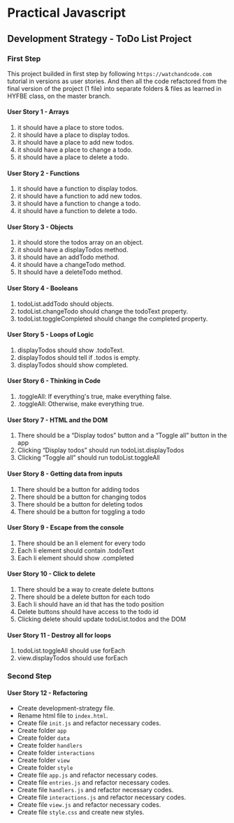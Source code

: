 # Practical Javascript

## Development Strategy - ToDo List Project

### First Step

This project builded in first step by following `https://watchandcode.com` tutorial in versions as user stories. And then all the code refactored from the final version of the project (1 file) into separate folders & files as learned in HYFBE class, on the master branch.

#### User Story 1 - Arrays

1. it should have a place to store todos.
1. it should have a place to display todos.
1. it should have a place to add new todos.
1. it should have a place to change a todo.
1. it should have a place to delete a todo.

#### User Story 2 - Functions

1. it should have a function to display todos.
1. it should have a function to add new todos.
1. it should have a function to change a todo.
1. it should have a function to delete a todo.

#### User Story 3 - Objects

1. it should store the todos array on an object.
1. it should have a displayTodos method.
1. it should have an addTodo method.
1. it should have a changeTodo method.
1. It should have a deleteTodo method.

#### User Story 4 - Booleans

1. todoList.addTodo should objects.
1. todoList.changeTodo should change the todoText property.
1. todoList.toggleCompleted should change the completed property.

#### User Story 5 - Loops of Logic

1. displayTodos should show .todoText.
1. displayTodos should tell if .todos is empty.
1. displayTodos should show completed.

#### User Story 6 - Thinking in Code

1. .toggleAll: If everything's true, make everything false.
1. .toggleAll: Otherwise, make everything true.

#### User Story 7 - HTML and the DOM

1. There should be a “Display todos” button and a “Toggle all” button in the app
1. Clicking “Display todos” should run todoList.displayTodos
1. Clicking “Toggle all” should run todoList.toggleAll

#### User Story 8 - Getting data from inputs

1. There should be a button for adding todos 
1. There should be a button for changing todos
1. There should be a button for deleting todos 
1. There should be a button for toggling a todo 

#### User Story 9 - Escape from the console 

1. There should be an li element for every todo 
1. Each li element should contain .todoText 
1. Each li element should show .completed 

#### User Story 10 - Click to delete 

1. There should be a way to create delete buttons 
1. There should be a delete button for each todo 
1. Each li should have an id that has the todo position 
1. Delete buttons should have access to the todo id 
1. Clicking delete should update todoList.todos and the DOM 

#### User Story 11 - Destroy all for loops 

1. todoList.toggleAll should use forEach  
1. view.displayTodos should use forEach

### Second Step

#### User Story 12 - Refactoring

- Create development-strategy file.
- Rename html file to `index.html`.
- Create file `init.js` and refactor necessary codes.
- Create folder `app`
- Create folder `data`
- Create folder `handlers`
- Create folder `interactions`
- Create folder `view`
- Create folder `style`
- Create file `app.js` and refactor necessary codes.
- Create file `entries.js` and refactor necessary codes.
- Create file `handlers.js` and refactor necessary codes.
- Create file `interactions.js` and refactor necessary codes.
- Create file `view.js` and refactor necessary codes.
- Create file `style.css` and create new styles.
